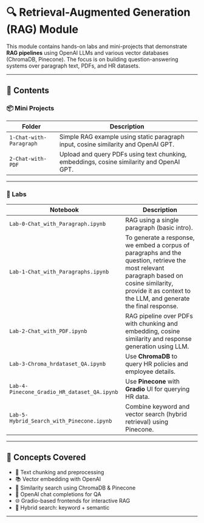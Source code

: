 # 🔍 Retrieval-Augmented Generation (RAG) Module

This module contains hands-on labs and mini-projects that demonstrate **RAG pipelines** using OpenAI LLMs and various vector databases (ChromaDB, Pinecone). The focus is on building question-answering systems over paragraph text, PDFs, and HR datasets.

---

## 📁 Contents

### 📦 Mini Projects

| Folder | Description |
|--------|-------------|
| `1-Chat-with-Paragraph` | Simple RAG example using static paragraph input, cosine similarity and OpenAI GPT. |
| `2-Chat-with-PDF` | Upload and query PDFs using text chunking, embeddings, cosine similarity and OpenAI GPT. |

---

### 📒 Labs

| Notebook | Description |
|----------|-------------|
| `Lab-0-Chat_with_Paragraph.ipynb` | RAG using a single paragraph (basic intro). |
| `Lab-1-Chat_with_Paragraphs.ipynb` | To generate a response, we embed a corpus of paragraphs and the question, retrieve the most relevant paragraph based on cosine similarity, provide it as context to the LLM, and generate the final response. |
| `Lab-2-Chat_with_PDF.ipynb` | RAG pipeline over PDFs with chunking and embedding, cosine similarity and response generation using LLM. |
| `Lab-3-Chroma_hrdataset_QA.ipynb` | Use **ChromaDB** to query HR policies and employee details. |
| `Lab-4-Pinecone_Gradio_HR_dataset_QA.ipynb` | Use **Pinecone** with **Gradio** UI for querying HR data. |
| `Lab-5-Hybrid_Search_with_Pinecone.ipynb` | Combine keyword and vector search (hybrid retrieval) using Pinecone. |

---

## 🧠 Concepts Covered

- 🔎 Text chunking and preprocessing
- 📚 Vector embedding with OpenAI
- 🧠 Similarity search using ChromaDB & Pinecone
- 💬 OpenAI chat completions for QA
- 🌐 Gradio-based frontends for interactive RAG
- 🔁 Hybrid search: keyword + semantic

---
